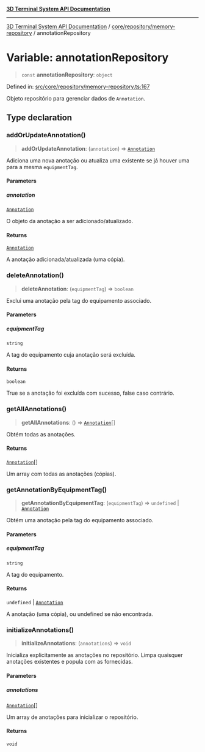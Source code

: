 [**3D Terminal System API Documentation**](../../../../README.md)

***

[3D Terminal System API Documentation](../../../../README.md) / [core/repository/memory-repository](../README.md) / annotationRepository

# Variable: annotationRepository

> `const` **annotationRepository**: `object`

Defined in: [src/core/repository/memory-repository.ts:167](https://github.com/Dicommunitas/ThreeJS_Terminal_3D/blob/6861c3fedb296b50971bbc544df59a09f35d0238/src/core/repository/memory-repository.ts#L167)

Objeto repositório para gerenciar dados de `Annotation`.

## Type declaration

### addOrUpdateAnnotation()

> **addOrUpdateAnnotation**: (`annotation`) => [`Annotation`](../../../../lib/types/interfaces/Annotation.md)

Adiciona uma nova anotação ou atualiza uma existente se já houver uma para a mesma `equipmentTag`.

#### Parameters

##### annotation

[`Annotation`](../../../../lib/types/interfaces/Annotation.md)

O objeto da anotação a ser adicionado/atualizado.

#### Returns

[`Annotation`](../../../../lib/types/interfaces/Annotation.md)

A anotação adicionada/atualizada (uma cópia).

### deleteAnnotation()

> **deleteAnnotation**: (`equipmentTag`) => `boolean`

Exclui uma anotação pela tag do equipamento associado.

#### Parameters

##### equipmentTag

`string`

A tag do equipamento cuja anotação será excluída.

#### Returns

`boolean`

True se a anotação foi excluída com sucesso, false caso contrário.

### getAllAnnotations()

> **getAllAnnotations**: () => [`Annotation`](../../../../lib/types/interfaces/Annotation.md)[]

Obtém todas as anotações.

#### Returns

[`Annotation`](../../../../lib/types/interfaces/Annotation.md)[]

Um array com todas as anotações (cópias).

### getAnnotationByEquipmentTag()

> **getAnnotationByEquipmentTag**: (`equipmentTag`) => `undefined` \| [`Annotation`](../../../../lib/types/interfaces/Annotation.md)

Obtém uma anotação pela tag do equipamento associado.

#### Parameters

##### equipmentTag

`string`

A tag do equipamento.

#### Returns

`undefined` \| [`Annotation`](../../../../lib/types/interfaces/Annotation.md)

A anotação (uma cópia), ou undefined se não encontrada.

### initializeAnnotations()

> **initializeAnnotations**: (`annotations`) => `void`

Inicializa explicitamente as anotações no repositório.
Limpa quaisquer anotações existentes e popula com as fornecidas.

#### Parameters

##### annotations

[`Annotation`](../../../../lib/types/interfaces/Annotation.md)[]

Um array de anotações para inicializar o repositório.

#### Returns

`void`

